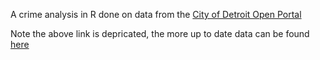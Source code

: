 A crime analysis in R done on data from the [City of Detroit Open Portal](https://data-detroitmi.hub.arcgis.com/datasets/rms-crime-incidents-deprecated/explore)


Note the above link is depricated, the more up to date data can be found [here](https://data.detroitmi.gov/datasets/detroitmi::rms-crime-incidents-1/explore)